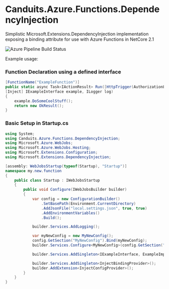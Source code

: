 # Canduits.Azure.Functions.DependencyInjection
Simplistic Microsoft.Extensions.DependencyInjection implementation exposing a binding attribute for use with Azure Functions in NetCore 2.1

![Azure Pipeline Build Status](https://ianrathbone.visualstudio.com/Open%20Source/_apis/build/status/Build%20and%20Publish%20Canduits%20Functions%20DI%20Package "Azure Pipeline Build Status")

Example usage:

### Function Declaration using a defined interface
```C#
[FunctionName("ExampleFunction")]
public static async Task<IActionResult> Run([HttpTrigger(AuthorizationLevel.Anonymous, "post", Route = null)]HttpRequest req,
[Inject] IExampleInterface example, ILogger log)
{
    example.DoSomeCoolStuff();
    return new OkResult();
}
```

### Basic Setup in Startup.cs
```C#
using System;
using Canduits.Azure.Functions.DependencyInjection;
using Microsoft.Azure.WebJobs;
using Microsoft.Azure.WebJobs.Hosting;
using Microsoft.Extensions.Configuration;
using Microsoft.Extensions.DependencyInjection;

[assembly: WebJobsStartup(typeof(Startup), "Startup")]
namespace my.new.function
{
    public class Startup : IWebJobsStartup
    {
        public void Configure(IWebJobsBuilder builder)
        {
            var config = new ConfigurationBuilder()
                .SetBasePath(Environment.CurrentDirectory)
                .AddJsonFile("local.settings.json", true, true)
                .AddEnvironmentVariables()
                .Build();

            builder.Services.AddLogging();

            var myNewConfig = new MyNewConfig();
            config.GetSection("MyNewConfig").Bind(myNewConfig);
            builder.Services.Configure<MyNewConfig>(config.GetSection("MyNewConfig"));

            builder.Services.AddSingleton<IExampleInterface, ExampleImplementation>();

            builder.Services.AddSingleton<InjectBindingProvider>();
            builder.AddExtension<InjectConfigProvider>();
        }
    }
}

```
